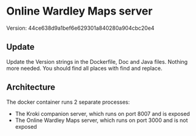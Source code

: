 # Online Wardley Maps server

Version: 44ce638d9a1bef6e629301a840280a904cbc20e4

## Update

Update the Version strings in the Dockerfile, Doc and Java files. Nothing more needed. You should find all places with find and replace.

## Architecture

The docker container runs 2 separate processes:
- The Kroki companion server, which runs on port 8007 and is exposed
- The Online Wardley Maps server, which runs on port 3000 and is not exposed
